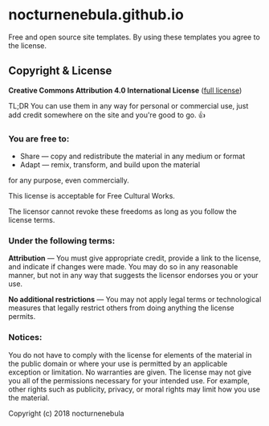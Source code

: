 # nocturnenebula.github.io
Free and open source site templates. By using these templates you agree to the license.

## Copyright & License

**Creative Commons Attribution 4.0 International License** ([full license](https://creativecommons.org/licenses/by/4.0/legalcode))

TL;DR You can use them in any way for personal or commercial use, just add credit somewhere on the site and you're good to go. 👍

### You are free to:
- Share — copy and redistribute the material in any medium or format
- Adapt — remix, transform, and build upon the material

for any purpose, even commercially.

This license is acceptable for Free Cultural Works.

The licensor cannot revoke these freedoms as long as you follow the license terms.

### Under the following terms:
**Attribution** — You must give appropriate credit, provide a link to the license, and indicate if changes were made. You may do so in any reasonable manner, but not in any way that suggests the licensor endorses you or your use.

**No additional restrictions** — You may not apply legal terms or technological measures that legally restrict others from doing anything the license permits.

### Notices:
You do not have to comply with the license for elements of the material in the public domain or where your use is permitted by an applicable exception or limitation.
No warranties are given. The license may not give you all of the permissions necessary for your intended use. For example, other rights such as publicity, privacy, or moral rights may limit how you use the material.

Copyright (c) 2018 nocturnenebula
